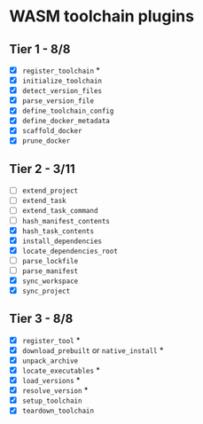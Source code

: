 # WASM toolchain plugins

## Tier 1 - 8/8

- [x] `register_toolchain` \*
- [x] `initialize_toolchain`
- [x] `detect_version_files`
- [x] `parse_version_file`
- [x] `define_toolchain_config`
- [x] `define_docker_metadata`
- [x] `scaffold_docker`
- [x] `prune_docker`

## Tier 2 - 3/11

- [ ] `extend_project`
- [ ] `extend_task`
- [ ] `extend_task_command`
- [ ] `hash_manifest_contents`
- [x] `hash_task_contents`
- [x] `install_dependencies`
- [x] `locate_dependencies_root`
- [ ] `parse_lockfile`
- [ ] `parse_manifest`
- [x] `sync_workspace`
- [x] `sync_project`

## Tier 3 - 8/8

- [x] `register_tool` \*
- [x] `download_prebuilt` or `native_install` \*
- [x] `unpack_archive`
- [x] `locate_executables` \*
- [x] `load_versions` \*
- [x] `resolve_version` \*
- [x] `setup_toolchain`
- [x] `teardown_toolchain`
